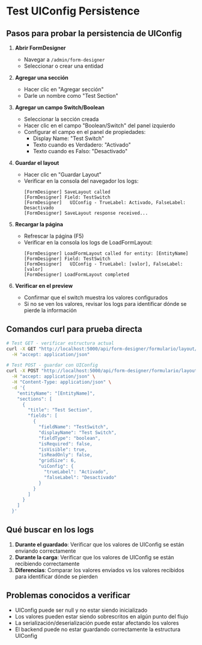 # Test UIConfig Persistence

## Pasos para probar la persistencia de UIConfig

1. **Abrir FormDesigner**
   - Navegar a `/admin/form-designer`
   - Seleccionar o crear una entidad

2. **Agregar una sección**
   - Hacer clic en "Agregar sección"
   - Darle un nombre como "Test Section"

3. **Agregar un campo Switch/Boolean**
   - Seleccionar la sección creada
   - Hacer clic en el campo "Boolean/Switch" del panel izquierdo
   - Configurar el campo en el panel de propiedades:
     - Display Name: "Test Switch"
     - Texto cuando es Verdadero: "Activado"
     - Texto cuando es Falso: "Desactivado"

4. **Guardar el layout**
   - Hacer clic en "Guardar Layout"
   - Verificar en la consola del navegador los logs:
     ```
     [FormDesigner] SaveLayout called
     [FormDesigner] Field: TestSwitch
     [FormDesigner]   UIConfig - TrueLabel: Activado, FalseLabel: Desactivado
     [FormDesigner] SaveLayout response received...
     ```

5. **Recargar la página**
   - Refrescar la página (F5)
   - Verificar en la consola los logs de LoadFormLayout:
     ```
     [FormDesigner] LoadFormLayout called for entity: [EntityName]
     [FormDesigner] Field: TestSwitch
     [FormDesigner]   UIConfig - TrueLabel: [valor], FalseLabel: [valor]
     [FormDesigner] LoadFormLayout completed
     ```

6. **Verificar en el preview**
   - Confirmar que el switch muestra los valores configurados
   - Si no se ven los valores, revisar los logs para identificar dónde se pierde la información

## Comandos curl para prueba directa

```bash
# Test GET - verificar estructura actual
curl -X GET "http://localhost:5000/api/form-designer/formulario/layout/[EntityName]" \
  -H "accept: application/json"

# Test POST - guardar con UIConfig
curl -X POST "http://localhost:5000/api/form-designer/formulario/layout" \
  -H "accept: application/json" \
  -H "Content-Type: application/json" \
  -d '{
    "entityName": "[EntityName]",
    "sections": [
      {
        "title": "Test Section",
        "fields": [
          {
            "fieldName": "TestSwitch",
            "displayName": "Test Switch",
            "fieldType": "boolean",
            "isRequired": false,
            "isVisible": true,
            "isReadOnly": false,
            "gridSize": 6,
            "uiConfig": {
              "trueLabel": "Activado",
              "falseLabel": "Desactivado"
            }
          }
        ]
      }
    ]
  }'
```

## Qué buscar en los logs

1. **Durante el guardado**: Verificar que los valores de UIConfig se están enviando correctamente
2. **Durante la carga**: Verificar que los valores de UIConfig se están recibiendo correctamente
3. **Diferencias**: Comparar los valores enviados vs los valores recibidos para identificar dónde se pierden

## Problemas conocidos a verificar

- UIConfig puede ser null y no estar siendo inicializado
- Los valores pueden estar siendo sobrescritos en algún punto del flujo
- La serialización/deserialización puede estar afectando los valores
- El backend puede no estar guardando correctamente la estructura UIConfig